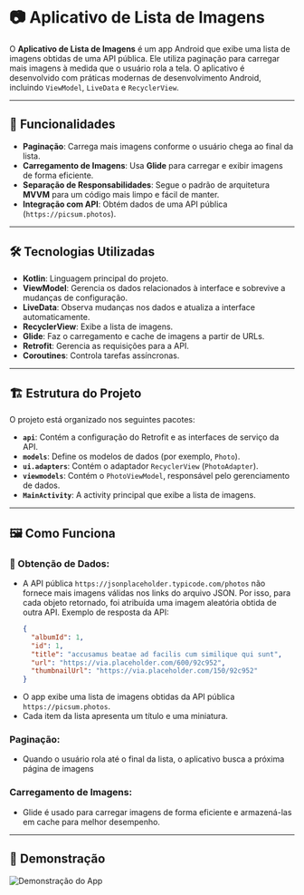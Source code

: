 # 📷 Aplicativo de Lista de Imagens

O **Aplicativo de Lista de Imagens** é um app Android que exibe uma lista de imagens obtidas de uma API pública. Ele utiliza paginação para carregar mais imagens à medida que o usuário rola a tela. O aplicativo é desenvolvido com práticas modernas de desenvolvimento Android, incluindo `ViewModel`, `LiveData` e `RecyclerView`.

---

## 🚀 Funcionalidades

- **Paginação**: Carrega mais imagens conforme o usuário chega ao final da lista.  
- **Carregamento de Imagens**: Usa **Glide** para carregar e exibir imagens de forma eficiente.  
- **Separação de Responsabilidades**: Segue o padrão de arquitetura **MVVM** para um código mais limpo e fácil de manter.  
- **Integração com API**: Obtém dados de uma API pública (`https://picsum.photos`).  

---

## 🛠️ Tecnologias Utilizadas

- **Kotlin**: Linguagem principal do projeto.  
- **ViewModel**: Gerencia os dados relacionados à interface e sobrevive a mudanças de configuração.  
- **LiveData**: Observa mudanças nos dados e atualiza a interface automaticamente.  
- **RecyclerView**: Exibe a lista de imagens.  
- **Glide**: Faz o carregamento e cache de imagens a partir de URLs.  
- **Retrofit**: Gerencia as requisições para a API.  
- **Coroutines**: Controla tarefas assíncronas.  

---

## 🏗️ Estrutura do Projeto

O projeto está organizado nos seguintes pacotes:

- **`api`**: Contém a configuração do Retrofit e as interfaces de serviço da API.  
- **`models`**: Define os modelos de dados (por exemplo, `Photo`).  
- **`ui.adapters`**: Contém o adaptador `RecyclerView` (`PhotoAdapter`).  
- **`viewmodels`**: Contém o `PhotoViewModel`, responsável pelo gerenciamento de dados.  
- **`MainActivity`**: A activity principal que exibe a lista de imagens.  

---

## 🖼️ Como Funciona

### 📡 Obtenção de Dados:

- A API pública `https://jsonplaceholder.typicode.com/photos` não fornece mais imagens válidas nos links do arquivo JSON. Por isso, para cada objeto retornado, foi atribuída uma imagem aleatória obtida de outra API.
  Exemplo de resposta da API:
  ```json
  {
    "albumId": 1,
    "id": 1,
    "title": "accusamus beatae ad facilis cum similique qui sunt",
    "url": "https://via.placeholder.com/600/92c952",
    "thumbnailUrl": "https://via.placeholder.com/150/92c952"
  }
  ```
- O app exibe uma lista de imagens obtidas da API pública `https://picsum.photos`.
- Cada item da lista apresenta um título e uma miniatura.

###  Paginação:

- Quando o usuário rola até o final da lista, o aplicativo busca a próxima página de imagens

###  Carregamento de Imagens:

- Glide é usado para carregar imagens de forma eficiente e armazená-las em cache para melhor desempenho.

---

## 🎥 Demonstração
![Demonstração do App](./screenshots/demo.gif)


